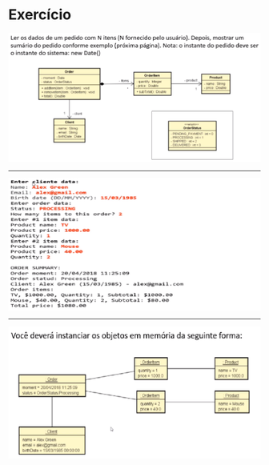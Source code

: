 <h1>Exercício</h1>
  <img src="img01.png" alt="">
  <hr>
  <img src="img02.png" alt="">
   <hr>
  <img src="img03.png" alt="">